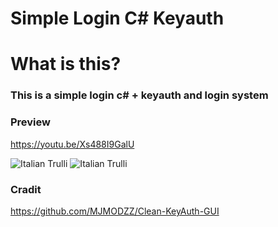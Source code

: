 # Simple Login C# Keyauth

<h1>What is this?</h1>
<h3>This is a simple login c# + keyauth and login system</h3>

### Preview
https://youtu.be/Xs488I9GalU

<img src="https://cdn.discordapp.com/attachments/929256142180327436/1074024944385675375/image.png" alt="Italian Trulli">

<img src="https://cdn.discordapp.com/attachments/929256142180327436/1074024968788115537/image.png" alt="Italian Trulli">


### Cradit
https://github.com/MJMODZZ/Clean-KeyAuth-GUI
